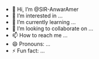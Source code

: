 - 👋 Hi, I’m @SIR-AnwarAmer
- 👀 I’m interested in ...
- 🌱 I’m currently learning ...
- 💞️ I’m looking to collaborate on ...
- 📫 How to reach me ...
- 😄 Pronouns: ...
- ⚡ Fun fact: ...

<!---
SIR-AnwarAmer/SIR-AnwarAmer is a ✨ special ✨ repository because its `README.md` (this file) appears on your GitHub profile.
You can click the Preview link to take a look at your changes.
--->
